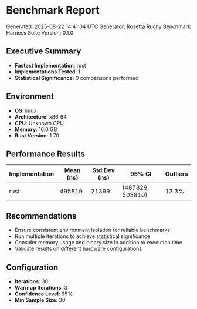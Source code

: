 # Benchmark Report

Generated: 2025-08-22 14:41:04 UTC
Generator: Rosetta Ruchy Benchmark Harness
Suite Version: 0.1.0

## Executive Summary

- **Fastest Implementation**: rust
- **Implementations Tested**: 1
- **Statistical Significance**: 0 comparisons performed

## Environment

- **OS**: linux
- **Architecture**: x86_64
- **CPU**: Unknown CPU
- **Memory**: 16.0 GB
- **Rust Version**: 1.70

## Performance Results

| Implementation | Mean (ns) | Std Dev (ns) | 95% CI | Outliers |
|---|---|---|---|---|
| rust | 495819 | 21399 | (487829, 503810) | 13.3% |

## Recommendations

- Ensure consistent environment isolation for reliable benchmarks
- Run multiple iterations to achieve statistical significance
- Consider memory usage and binary size in addition to execution time
- Validate results on different hardware configurations

## Configuration

- **Iterations**: 30
- **Warmup Iterations**: 3
- **Confidence Level**: 95%
- **Min Sample Size**: 30
